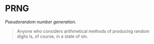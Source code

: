 # PRNG

*Pseudorandom number generation.*

> Anyone who considers arithmetical methods of producing random digits is, of course, in a state of sin.
